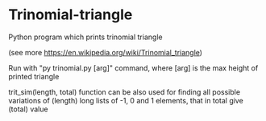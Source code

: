 # Trinomial-triangle
Python program which prints trinomial triangle

(see more https://en.wikipedia.org/wiki/Trinomial_triangle)

Run with "py trinomial.py [arg]" command, where [arg] is the max height of printed triangle
 
trit_sim(length, total) function can be also used for finding all possible variations of (length) long lists of -1, 0 and 1 elements, that in total give (total) value
